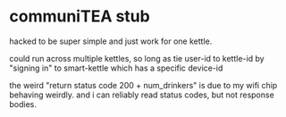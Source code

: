 # communiTEA stub

hacked to be super simple and just work for one kettle.

could run across multiple kettles, so long as tie user-id to kettle-id by "signing in" to smart-kettle which has a specific device-id

the weird "return status code 200 + num_drinkers" is due to my wifi chip behaving weirdly. and i can reliably read status codes, but not response bodies.
